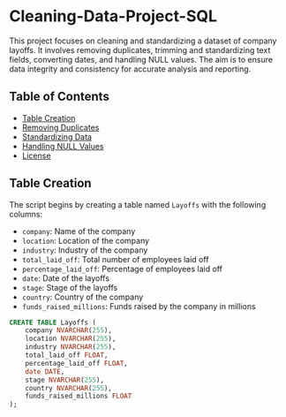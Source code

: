 # Cleaning-Data-Project-SQL
This project focuses on cleaning and standardizing a dataset of company layoffs. It involves removing duplicates, trimming and standardizing text fields, converting dates, and handling NULL values. The aim is to ensure data integrity and consistency for accurate analysis and reporting.
## Table of Contents

- [Table Creation](#table-creation)
- [Removing Duplicates](#removing-duplicates)
- [Standardizing Data](#standardizing-data)
- [Handling NULL Values](#handling-null-values)
- [License](#license)

## Table Creation

The script begins by creating a table named `Layoffs` with the following columns:
- `company`: Name of the company
- `location`: Location of the company
- `industry`: Industry of the company
- `total_laid_off`: Total number of employees laid off
- `percentage_laid_off`: Percentage of employees laid off
- `date`: Date of the layoffs
- `stage`: Stage of the layoffs
- `country`: Country of the company
- `funds_raised_millions`: Funds raised by the company in millions

```sql
CREATE TABLE Layoffs (
    company NVARCHAR(255),
    location NVARCHAR(255),
    industry NVARCHAR(255),
    total_laid_off FLOAT,
    percentage_laid_off FLOAT,
    date DATE,
    stage NVARCHAR(255),
    country NVARCHAR(255),
    funds_raised_millions FLOAT
);
